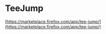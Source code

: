 # TeeJump
[https://marketplace.firefox.com/app/tee-jump/](https://marketplace.firefox.com/app/tee-jump/)